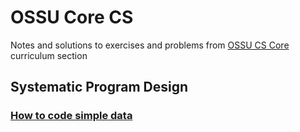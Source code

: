 # OSSU Core CS
Notes and solutions to exercises and problems from [OSSU CS Core](https://github.com/ossu/computer-science?tab=readme-ov-file#core-programming) curriculum section
## Systematic Program Design
### [How to code simple data](https://github.com/luz-ojeda/ossu-core-cs/blob/main/how-to-code-simple-data%2FREADME.md)

